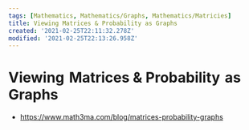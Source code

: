 ```yaml
---
tags: [Mathematics, Mathematics/Graphs, Mathematics/Matricies]
title: Viewing Matrices & Probability as Graphs
created: '2021-02-25T22:11:32.278Z'
modified: '2021-02-25T22:13:26.958Z'
---
```


# Viewing Matrices & Probability as Graphs

* https://www.math3ma.com/blog/matrices-probability-graphs

